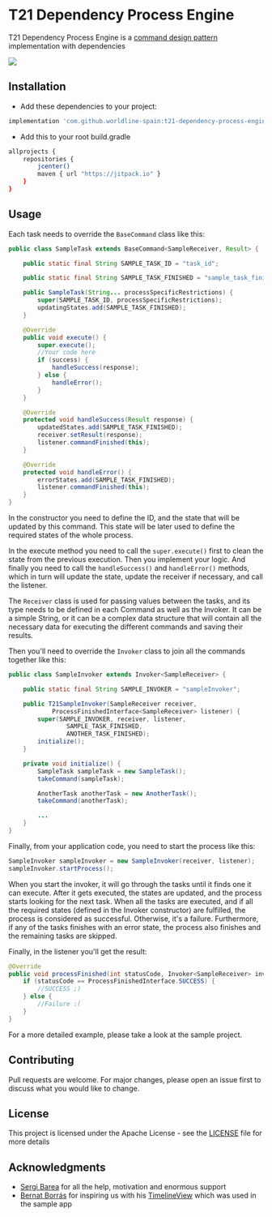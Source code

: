 # T21 Dependency Process Engine

T21 Dependency Process Engine is a [command design pattern](https://en.wikipedia.org/wiki/Command_pattern) implementation with dependencies

[![](https://jitpack.io/v/worldline-spain/t21-dependency-process-engine.svg)](https://jitpack.io/#worldline-spain/t21-dependency-process-engine)

## Installation

- Add these dependencies to your project:
```bash
implementation 'com.github.worldline-spain:t21-dependency-process-engine:1.0.1'
```
- Add this to your root build.gradle
```bash
allprojects {
    repositories {
        jcenter()
        maven { url "https://jitpack.io" }
    }
}
```
## Usage

Each task needs to override the ```BaseCommand``` class like this:
```java
public class SampleTask extends BaseCommand<SampleReceiver, Result> {

    public static final String SAMPLE_TASK_ID = "task_id";

    public static final String SAMPLE_TASK_FINISHED = "sample_task_finished";

    public SampleTask(String... processSpecificRestrictions) {
        super(SAMPLE_TASK_ID, processSpecificRestrictions);
        updatingStates.add(SAMPLE_TASK_FINISHED);
    }

    @Override
    public void execute() {
        super.execute();
        //Your code here
        if (success) {
            handleSuccess(response);
        } else {
            handleError();
        }
    }

    @Override
    protected void handleSuccess(Result response) {
        updatedStates.add(SAMPLE_TASK_FINISHED);
        receiver.setResult(response);
        listener.commandFinished(this);
    }

    @Override
    protected void handleError() {
        errorStates.add(SAMPLE_TASK_FINISHED);
        listener.commandFinished(this);
    }
}
```
In the constructor you need to define the ID, and the state that will be updated by this command. This state will be later used to define the required states of the whole process.

In the execute method you need to call the ```super.execute()``` first to clean the state from the previous execution. Then you implement your logic. And finally you need to call the ```handleSuccess()``` and ```handleError()``` methods, which in turn will update the state, update the receiver if necessary, and call the listener.

The ```Receiver``` class is used for passing values between the tasks, and its type needs to be defined in each Command as well as the Invoker. It can be a simple String, or it can be a complex data structure that will contain all the necessary data for executing the different commands and saving their results.

Then you'll need to override the ```Invoker``` class to join all the commands together like this:
```java
public class SampleInvoker extends Invoker<SampleReceiver> {

    public static final String SAMPLE_INVOKER = "sampleInvoker";

    public T21SampleInvoker(SampleReceiver receiver,
            ProcessFinishedInterface<SampleReceiver> listener) {
        super(SAMPLE_INVOKER, receiver, listener,
                SAMPLE_TASK_FINISHED,
                ANOTHER_TASK_FINISHED);
        initialize();
    }

    private void initialize() {
        SampleTask sampleTask = new SampleTask();
        takeCommand(sampleTask);

        AnotherTask anotherTask = new AnotherTask();
        takeCommand(anotherTask);

        ...
    }
}

```

Finally, from your application code, you need to start the process like this:
```java
SampleInvoker sampleInvoker = new SampleInvoker(receiver, listener);
sampleInvoker.startProcess();
```
When you start the invoker, it will go through the tasks until it finds one it can execute. After it gets executed, the states are updated, and the process starts looking for the next task. When all the tasks are executed, and if all the required states (defined in the Invoker constructor) are fulfilled, the process is considered as successful. Otherwise, it's a failure. Furthermore, if any of the tasks finishes with an error state, the process also finishes and the remaining tasks are skipped.

Finally, in the listener you'll get the result:
```java
@Override
public void processFinished(int statusCode, Invoker<SampleReceiver> invoker) {
    if (statusCode == ProcessFinishedInterface.SUCCESS) {
        //SUCCESS ;)
    } else {
        //Failure :(
    }
}
```
For a more detailed example, please take a look at the sample project.

## Contributing
Pull requests are welcome. For major changes, please open an issue first to discuss what you would like to change.

## License
This project is licensed under the Apache License - see the [LICENSE](LICENSE) file for more details

## Acknowledgments

* [Sergi Barea](https://github.com/sergibc) for all the help, motivation and enormous support
* [Bernat Borrás](https://github.com/alorma) for inspiring us with his [TimelineView](https://github.com/alorma/TimelineView) which was used in the sample app
